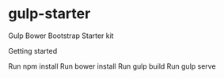 # gulp-starter
Gulp Bower Bootstrap Starter kit

Getting started

Run npm install
Run bower install
Run gulp build
Run gulp serve
